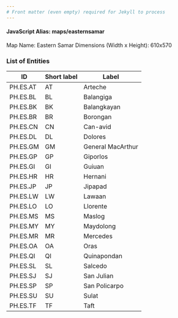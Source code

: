 ```yaml
---
# Front matter (even empty) required for Jekyll to process
---
```


#### JavaScript Alias: maps/easternsamar

Map Name: Eastern Samar
Dimensions (Width x Height): 610x570





### List of Entities

ID | Short label | Label
---|---|---|
PH.ES.AT | AT | Arteche
PH.ES.BL | BL | Balangiga
PH.ES.BK | BK | Balangkayan
PH.ES.BR | BR | Borongan
PH.ES.CN | CN | Can-avid
PH.ES.DL | DL | Dolores
PH.ES.GM | GM | General MacArthur
PH.ES.GP | GP | Giporlos
PH.ES.GI | GI | Guiuan
PH.ES.HR | HR | Hernani
PH.ES.JP | JP | Jipapad
PH.ES.LW | LW | Lawaan
PH.ES.LO | LO | Llorente
PH.ES.MS | MS | Maslog
PH.ES.MY | MY | Maydolong
PH.ES.MR | MR | Mercedes
PH.ES.OA | OA | Oras
PH.ES.QI | QI | Quinapondan
PH.ES.SL | SL | Salcedo
PH.ES.SJ | SJ | San Julian
PH.ES.SP | SP | San Policarpo
PH.ES.SU | SU | Sulat
PH.ES.TF | TF | Taft